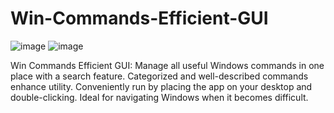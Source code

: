 # Win-Commands-Efficient-GUI
![image](https://github.com/user-attachments/assets/4449f44b-fca3-4c9f-8bc7-985d94d62f61)
![image](https://github.com/user-attachments/assets/bea81454-ec8f-4b0a-988c-c7935ae3d265)

Win Commands Efficient GUI: Manage all useful Windows commands in one place with a search feature. Categorized and well-described commands enhance utility. Conveniently run by placing the app on your desktop and double-clicking. Ideal for navigating Windows when it becomes difficult.
